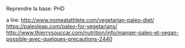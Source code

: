 
Reprendre la base: PHD

a lire:
http://www.nomeatathlete.com/vegetarian-paleo-diet/
https://paleoleap.com/paleo-for-vegetarians/
http://www.thierrysouccar.com/nutrition/info/manger-paleo-et-vegan-possible-avec-quelques-precautions-2440



